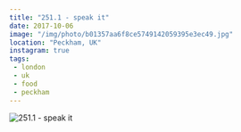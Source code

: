 ```yaml
---
title: "251.1 - speak it"
date: 2017-10-06
image: "/img/photo/b01357aa6f8ce5749142059395e3ec49.jpg"
location: "Peckham, UK"
instagram: true
tags:
 - london
 - uk
 - food
 - peckham
---
```


![251.1 - speak it](/img/photo/b01357aa6f8ce5749142059395e3ec49.jpg)
